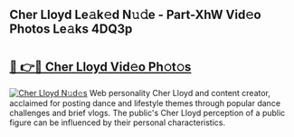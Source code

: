 ## Cher Lloyd Le𝚊k𝚎d N𝚞𝚍e - Part-XhW Vid𝚎o Photos Le𝚊ks 4DQ3p

# <h2><a href="http://fbelkc8.evod.top/?m=Cher+Lloyd">🔗 👉🔴 Cher Lloyd Vid𝚎o Ph𝚘t𝚘s</a></h2>

[![Cher Lloyd N𝚞d𝚎s](https://i.imgur.com/8V9OHl7.gif)](http://fbelkc8.evod.top/?m=Cher+Lloyd)
Web personality Cher Lloyd and content creator, acclaimed for posting dance and lifestyle themes through popular dance challenges and brief vlogs. The public's Cher Lloyd perception of a public figure can be influenced by their personal characteristics. 
